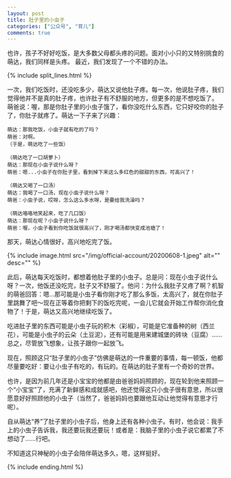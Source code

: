 ```yaml
---
layout: post
title: 肚子里的小虫子
categories: ["公众号", "育儿"]
comments: true
---
```


也许，孩子不好好吃饭，是大多数父母都头疼的问题。面对小小只的又特别挑食的萌达，我们同样是头疼。
最近，我们发现了一个不错的办法。

<!--more-->

{% include split_lines.html %}

一次，我们吃饭时，还没吃多少，萌达又说他肚子疼。每一次，他说肚子疼，我们觉得他并不是真的肚子疼，也许肚子有不舒服的地方，但更多的是不想吃饭了。
萌爸说：喔，那是你肚子里的小虫子饿了，看你没吃什么东西，它只好咬你的肚子了，你肚子就疼了。萌达一下子来了兴趣：

```
萌达：那我吃饭，小虫子就有吃的了吗？
萌爸：对啊。
（于是，萌达吃了一些饭）

（萌达吃了一口胡萝卜）
萌达：那现在小虫子说什么呀？
萌爸：嗯...小虫子在你肚子里，看到掉下来这么多红色的甜甜的东西，可高兴了！

（萌达又喝了一口汤）
萌达：我喝了一口汤，现在小虫子说什么呀？
萌爸：小虫子说，哎呀，怎么这么多水呀，是要给我洗澡吗？

（萌达咯咯地笑起来，吃了几口饭）
萌达：那现在呢？小虫子说什么呀？
萌爸：喔，小虫子看到你吃饭就很高兴了，刚才喝汤都快变成池塘了！
```

那天，萌达心情很好，高兴地吃完了饭。

{% include image.html src="/img/official-account/20200608-1.jpeg" alt="" desc="" %}

此后，萌达每天吃饭时，都想着他肚子里的小虫子。总是问：现在小虫子说什么呀？一次，他饭还没吃完，肚子又不舒服了。他问：为什么我肚子又疼了啊？机智的萌爸回答：嗯...那可能是小虫子看你刚才吃了那么多饭，太高兴了，就在你肚子里跳舞了吧～现在正等着你把剩下的饭吃完呢，一会儿它就会开始工作帮你消化食物了！于是，萌达又高兴地继续吃饭了。

吃进肚子里的东西可能是小虫子玩的积木（彩椒），可能是它准备种的树（西兰花），可能是小虫子的云朵（土豆泥），还有可能是用来建城堡的砖块（豆腐）......总之，尽管放飞想象，让孩子跟你一起放飞。

现在，照顾这只“肚子里的小虫子”仿佛是萌达的一件重要的事情，每一顿饭，他都尽量要吃好：要让小虫子有吃的，有玩的。在萌达的肚子里有一个奇妙的世界。

也许，是因为前几年还是小宝宝的他都是由爸爸妈妈照顾的，现在轮到他来照顾一个“小宝宝”了，充满了新鲜感和成就感吧，他还觉得这只小虫子很有意思，所以很愿意好好照顾他的小虫子（当然了，爸爸妈妈也要跟他互动让他觉得有意思才行呢）。

自从萌达“养”了肚子里的小虫子后，他身上还有各种小虫子。有时，他会说：我手上的小虫子告诉我，我还要玩我还要玩！或者是：我脑子里的小虫子说它都累了不想动了......行吧。

不知道这只神秘的小虫子会陪伴萌达多久，嗯，这样挺好。

{% include ending.html %}

